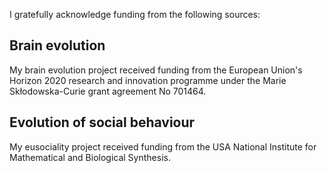 I gratefully acknowledge funding from the following sources:

## Brain evolution

My brain evolution ​project received funding from the European Union's Horizon 2020 research and innovation programme under the Marie Skłodowska-Curie grant agreement No 701464.


## Evolution of social behaviour

My eusociality project received funding from the USA National Institute for Mathematical and Biological Synthesis.​
